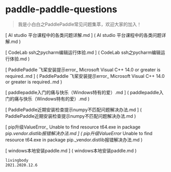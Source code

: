 # paddle-paddle-questions
>我是小白白之PaddlePaddle常见问题集萃，欢迎大家的加入！

 [ AI studio 平台课程中的各类问题详解.md ] ( AI studio 平台课程中的各类问题详解.md )
 
 [ CodeLab ssh之pycharm编辑运行体验.md ] ( CodeLab ssh之pycharm编辑运行体验.md )
 
 [ PaddlePaddle 飞桨安装提示error_ Microsoft Visual C++ 14.0 or greater is required..md ] ( PaddlePaddle 飞桨安装提示error_ Microsoft Visual C++ 14.0 or greater is required..md )
 
 [ paddlepaddle入门的痛与快乐（Windows特有的爱）.md ] ( paddlepaddle入门的痛与快乐（Windows特有的爱）.md )
 
 [ PaddlePaddle近期安装检查提示numpy不匹配问题解决办法.md ] ( PaddlePaddle近期安装检查提示numpy不匹配问题解决办法.md )
 
 [ pip升级ValueError_ Unable to find resource t64.exe in package pip._vendor.distlib报错解决办法.md ] ( pip升级ValueError_ Unable to find resource t64.exe in package pip._vendor.distlib报错解决办法.md )
 
 [ windows本地安装paddle.md ] ( windows本地安装paddle.md )


```bash
livingbody
2021.2020.12.6
```








